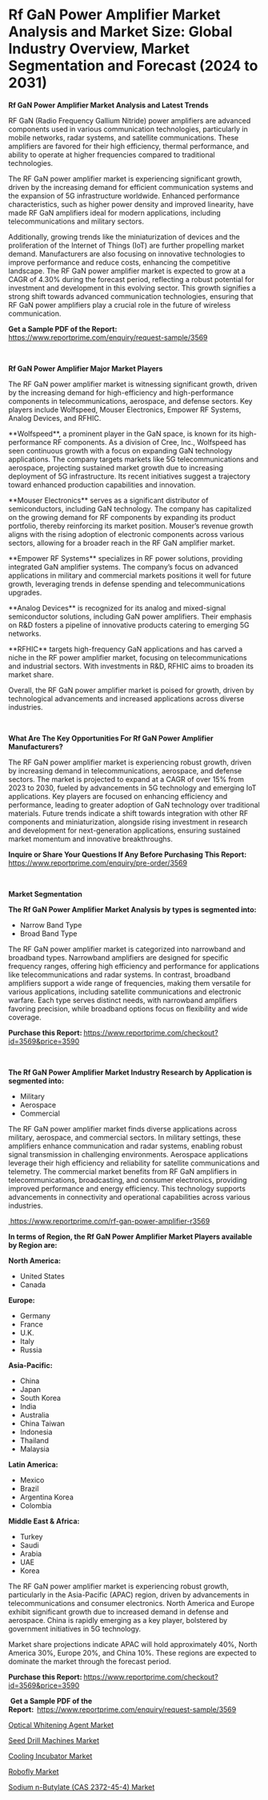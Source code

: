 <p><h1>Rf GaN Power Amplifier Market Analysis and Market Size: Global Industry Overview, Market Segmentation and Forecast (2024 to 2031)</h1></p><p><strong>Rf GaN Power Amplifier Market Analysis and Latest Trends</strong></p>
<p><p>RF GaN (Radio Frequency Gallium Nitride) power amplifiers are advanced components used in various communication technologies, particularly in mobile networks, radar systems, and satellite communications. These amplifiers are favored for their high efficiency, thermal performance, and ability to operate at higher frequencies compared to traditional technologies.</p><p>The RF GaN power amplifier market is experiencing significant growth, driven by the increasing demand for efficient communication systems and the expansion of 5G infrastructure worldwide. Enhanced performance characteristics, such as higher power density and improved linearity, have made RF GaN amplifiers ideal for modern applications, including telecommunications and military sectors. </p><p>Additionally, growing trends like the miniaturization of devices and the proliferation of the Internet of Things (IoT) are further propelling market demand. Manufacturers are also focusing on innovative technologies to improve performance and reduce costs, enhancing the competitive landscape. The RF GaN power amplifier market is expected to grow at a CAGR of 4.30% during the forecast period, reflecting a robust potential for investment and development in this evolving sector. This growth signifies a strong shift towards advanced communication technologies, ensuring that RF GaN power amplifiers play a crucial role in the future of wireless communication.</p></p>
<p><strong>Get a Sample PDF of the Report:&nbsp;</strong> <a href="https://www.reportprime.com/enquiry/request-sample/3569">https://www.reportprime.com/enquiry/request-sample/3569</a></p>
<p>&nbsp;</p>
<p><strong>Rf GaN Power Amplifier Major Market Players</strong></p>
<p><p>The RF GaN power amplifier market is witnessing significant growth, driven by the increasing demand for high-efficiency and high-performance components in telecommunications, aerospace, and defense sectors. Key players include Wolfspeed, Mouser Electronics, Empower RF Systems, Analog Devices, and RFHIC.</p><p>**Wolfspeed**, a prominent player in the GaN space, is known for its high-performance RF components. As a division of Cree, Inc., Wolfspeed has seen continuous growth with a focus on expanding GaN technology applications. The company targets markets like 5G telecommunications and aerospace, projecting sustained market growth due to increasing deployment of 5G infrastructure. Its recent initiatives suggest a trajectory toward enhanced production capabilities and innovation.</p><p>**Mouser Electronics** serves as a significant distributor of semiconductors, including GaN technology. The company has capitalized on the growing demand for RF components by expanding its product portfolio, thereby reinforcing its market position. Mouser’s revenue growth aligns with the rising adoption of electronic components across various sectors, allowing for a broader reach in the RF GaN amplifier market.</p><p>**Empower RF Systems** specializes in RF power solutions, providing integrated GaN amplifier systems. The company’s focus on advanced applications in military and commercial markets positions it well for future growth, leveraging trends in defense spending and telecommunications upgrades. </p><p>**Analog Devices** is recognized for its analog and mixed-signal semiconductor solutions, including GaN power amplifiers. Their emphasis on R&D fosters a pipeline of innovative products catering to emerging 5G networks.</p><p>**RFHIC** targets high-frequency GaN applications and has carved a niche in the RF power amplifier market, focusing on telecommunications and industrial sectors. With investments in R&D, RFHIC aims to broaden its market share.</p><p>Overall, the RF GaN power amplifier market is poised for growth, driven by technological advancements and increased applications across diverse industries.</p></p>
<p>&nbsp;</p>
<p><strong>What Are The Key Opportunities For Rf GaN Power Amplifier Manufacturers?</strong></p>
<p><p>The RF GaN power amplifier market is experiencing robust growth, driven by increasing demand in telecommunications, aerospace, and defense sectors. The market is projected to expand at a CAGR of over 15% from 2023 to 2030, fueled by advancements in 5G technology and emerging IoT applications. Key players are focused on enhancing efficiency and performance, leading to greater adoption of GaN technology over traditional materials. Future trends indicate a shift towards integration with other RF components and miniaturization, alongside rising investment in research and development for next-generation applications, ensuring sustained market momentum and innovative breakthroughs.</p></p>
<p><strong>Inquire or Share Your Questions If Any Before Purchasing This Report:</strong> <a href="https://www.reportprime.com/enquiry/pre-order/3569">https://www.reportprime.com/enquiry/pre-order/3569</a></p>
<p>&nbsp;</p>
<p><strong>Market Segmentation</strong></p>
<p><strong>The Rf GaN Power Amplifier Market Analysis by types is segmented into:</strong></p>
<p><ul><li>Narrow Band Type</li><li>Broad Band Type</li></ul></p>
<p><p>The RF GaN power amplifier market is categorized into narrowband and broadband types. Narrowband amplifiers are designed for specific frequency ranges, offering high efficiency and performance for applications like telecommunications and radar systems. In contrast, broadband amplifiers support a wide range of frequencies, making them versatile for various applications, including satellite communications and electronic warfare. Each type serves distinct needs, with narrowband amplifiers favoring precision, while broadband options focus on flexibility and wide coverage.</p></p>
<p><strong>Purchase this Report:&nbsp;</strong><a href="https://www.reportprime.com/checkout?id=3569&price=3590">https://www.reportprime.com/checkout?id=3569&price=3590</a></p>
<p>&nbsp;</p>
<p><strong>The Rf GaN Power Amplifier Market Industry Research by Application is segmented into:</strong></p>
<p><ul><li>Military</li><li>Aerospace</li><li>Commercial</li></ul></p>
<p><p>The RF GaN power amplifier market finds diverse applications across military, aerospace, and commercial sectors. In military settings, these amplifiers enhance communication and radar systems, enabling robust signal transmission in challenging environments. Aerospace applications leverage their high efficiency and reliability for satellite communications and telemetry. The commercial market benefits from RF GaN amplifiers in telecommunications, broadcasting, and consumer electronics, providing improved performance and energy efficiency. This technology supports advancements in connectivity and operational capabilities across various industries.</p></p>
<p><a href="https://www.reportprime.com/rf-gan-power-amplifier-r3569">&nbsp;https://www.reportprime.com/rf-gan-power-amplifier-r3569</a></p>
<p><strong>In terms of Region, the Rf GaN Power Amplifier Market Players available by Region are:</strong></p>
<p>
    <p> <strong> North America: </strong>
        <ul>
            <li>United States</li>
            <li>Canada</li>
        </ul>
        </p> 
    <p> <strong> Europe: </strong>
        <ul>
            <li>Germany</li>
            <li>France</li>
            <li>U.K.</li>
            <li>Italy</li>
            <li>Russia</li>
        </ul>
        </p> 
    <p> <strong> Asia-Pacific: </strong>
        <ul>
            <li>China</li>
            <li>Japan</li>
            <li>South Korea</li>
            <li>India</li>
            <li>Australia</li>
            <li>China Taiwan</li>
            <li>Indonesia</li>
            <li>Thailand</li>
            <li>Malaysia</li>
        </ul>
        </p> 
    <p> <strong> Latin America: </strong>
        <ul>
            <li>Mexico</li>
            <li>Brazil</li>
            <li>Argentina Korea</li>
            <li>Colombia</li>
        </ul>
        </p> 
    <p> <strong> Middle East & Africa: </strong>
        <ul>
            <li>Turkey</li>
            <li>Saudi</li>
            <li>Arabia</li>
            <li>UAE</li>
            <li>Korea</li>
        </ul>
    </p>
    </p>
<p><p>The RF GaN power amplifier market is experiencing robust growth, particularly in the Asia-Pacific (APAC) region, driven by advancements in telecommunications and consumer electronics. North America and Europe exhibit significant growth due to increased demand in defense and aerospace. China is rapidly emerging as a key player, bolstered by government initiatives in 5G technology. </p><p>Market share projections indicate APAC will hold approximately 40%, North America 30%, Europe 20%, and China 10%. These regions are expected to dominate the market through the forecast period.</p></p>
<p><strong>Purchase this Report: </strong><a href="https://www.reportprime.com/checkout?id=3569&price=3590">https://www.reportprime.com/checkout?id=3569&price=3590</a></p>
<p>&nbsp;<strong>Get a Sample PDF of the Report:&nbsp;&nbsp;</strong><a href="https://www.reportprime.com/enquiry/request-sample/3569">https://www.reportprime.com/enquiry/request-sample/3569</a></p>
<p><strong></strong></p>
<p><p><a href="https://issuu.com/reportprime-2/docs/optical-whitening-agent-market-size_19af979cbfdb80">Optical Whitening Agent Market</a></p><p><a href="https://www.linkedin.com/pulse/seed-drill-machines-market-size-share-trends-analysis-report-k0akc?trackingId=iEjzedsvT2Cv8E5J5hcp%2FQ%3D%3D">Seed Drill Machines Market</a></p><p><a href="https://www.linkedin.com/pulse/global-cooling-incubator-market-opportunities-challenges2024-muz2c?trackingId=%2Fk0WTGHET82JD7y5cqd%2Bzg%3D%3D">Cooling Incubator Market</a></p><p><a href="https://www.linkedin.com/pulse/market-leaders-laggards-global-robofly-trends-forecast-2024-zeqrc?trackingId=hoCSNaO3T%2BGo1qRAauyKiQ%3D%3D">Robofly Market</a></p><p><a href="https://issuu.com/reportprime-2/docs/sodium-n-butylate-cas-2372-45-4-mar_f3a7b29a09df33">Sodium n-Butylate (CAS 2372-45-4) Market</a></p></p>